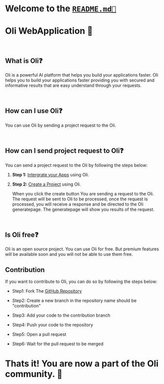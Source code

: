 # Welcome to the [`README.md📑`](README.md)

# Oli WebApplication 🤖

<br />

## What is Oli❓

<p>
Oli is a powerful AI platform that helps you build your
applications faster. Oli helps you to build your applications faster providing you with secured and informative results that are easy understand through your requests.
</p>

<br />

## How can I use Oli❓

You can use Oli by sending a project request to the Oli.

<br />

## How can I send project request to Oli❓

You can send a project request to the Oli by following the steps below:
<br />

<ol>
<li>

<strong>Step 1:</strong>
<a href="/">Intergrate your Apps</a> using Oli.

</li>
<li>

<strong>Step 2:</strong>
<a href="/">Create a Project</a> using Oli.

When you click the create button
You are sending a request to the Oli. The request will be sent to Oli to be processed, once the request is processed, you will receive a response and be directed to the Oli generatepage. The generatepage will show you results of the request.

</li>
</ol>

<br />

## Is Oli free❓

Oli is an open source project. You can use Oli for free.
But premium features will be available soon and you will not be able to use them free.

## Contribution

If you want to contribute to Oli, you can do so by following the steps below:

- Step1: Fork The [GitHub Repository]()

- Step2: Create a new branch in the repository name should be "contribution"

- Step3: Add your code to the contribution branch

- Step4: Push your code to the repository

- Step5: Open a pull request

- Step6: Wait for the pull request to be merged

# Thats it! You are now a part of the Oli community. 🎉
